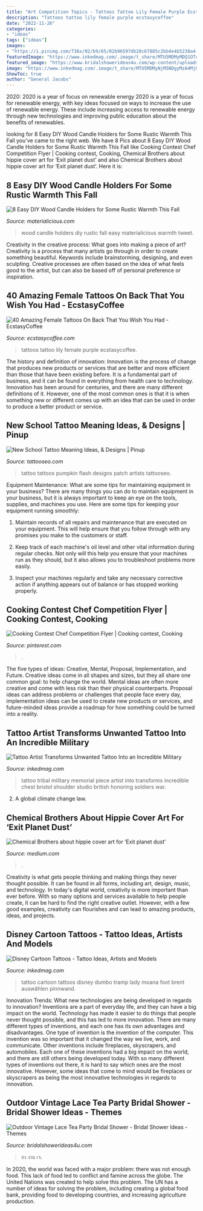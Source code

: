 ```yaml
---
title: "Art Competition Topics - Tattoos Tattoo Lily Female Purple Ecstasycoffee"
description: "Tattoos tattoo lily female purple ecstasycoffee"
date: "2022-11-26"
categories:
- "ideas"
tags: ["ideas"]
images:
- "https://i.pinimg.com/736x/02/b9/65/02b96597db28c67885c2bb4e4b5238a4--cooking-contest-flyer-template.jpg"
featuredImage: "https://www.inkedmag.com/.image/t_share/MTU5MDMyMDQ1OTc2NDMwMzYw/tribal-tattoo-coverup1.jpg"
featured_image: "https://www.bridalshowerideas4u.com/wp-content/uploads/2016/04/Outdoor-Vintage-Lace-Tea-Party-Bridal-Shower-Parasol-Art.jpg"
image: "https://www.inkedmag.com/.image/t_share/MTU5MDMyNjM5NDgyMzA4MjQ1/6-dumbo-foot-tattoo-by-brent-olsen.jpg"
ShowToc: true
author: "General Jacobs"
---
```



2020: 2020 is a year of focus on renewable energy
2020 is a year of focus for renewable energy, with key ideas focused on ways to increase the use of renewable energy. These include increasing access to renewable energy through new technologies and improving public education about the benefits of renewables.

	

		
looking for 8 Easy DIY Wood Candle Holders for Some Rustic Warmth This Fall you've came to the right web. We have 8 Pics about 8 Easy DIY Wood Candle Holders for Some Rustic Warmth This Fall like Cooking Contest Chef Competition Flyer | Cooking contest, Cooking, Chemical Brothers about hippie cover art for ‘Exit planet dust’ and also Chemical Brothers about hippie cover art for ‘Exit planet dust’. Here it is:
		
    
## 8 Easy DIY Wood Candle Holders For Some Rustic Warmth This Fall

<img loading=lazy src="http://static.materialicious.com/images/8-easy-diy-wood-candle-holders-for-some-rustic-warmth-this-fall-o.jpg" onerror="this.onerror=null;this.src='https://tse3.mm.bing.net/th?id=OIP.mPoUqGGjygFaSIWFPknOcgHaJ4&amp;pid=15.1';" alt="8 Easy DIY Wood Candle Holders for Some Rustic Warmth This Fall">

_Source: materialicious.com_

>wood candle holders diy rustic fall easy materialicious warmth tweet. 

	

Creativity in the creative process: What goes into making a piece of art?
Creativity is a process that many artists go through in order to create something beautiful. Keywords include brainstorming, designing, and even sculpting. Creative processes are often based on the idea of what feels good to the artist, but can also be based off of personal preference or inspiration.

    
## 40 Amazing Female Tattoos On Back That You Wish You Had - EcstasyCoffee

<img loading=lazy src="http://www.ecstasycoffee.com/wp-content/uploads/2016/09/Purple-Lily-Tattoo-On-Back.jpg" onerror="this.onerror=null;this.src='https://tse2.mm.bing.net/th?id=OIP.jfidWekucqcT6_UGnGR5cAHaLH&amp;pid=15.1';" alt="40 Amazing Female Tattoos On Back That You Wish You Had - EcstasyCoffee">

_Source: ecstasycoffee.com_

>tattoos tattoo lily female purple ecstasycoffee. 

	

The history and definition of innovation:
Innovation is the process of change that produces new products or services that are better and more efficient than those that have been existing before. It is a fundamental part of business, and it can be found in everything from health care to technology. Innovation has been around for centuries, and there are many different definitions of it. However, one of the most common ones is that it is when something new or different comes up with an idea that can be used in order to produce a better product or service.

    
## New School Tattoo Meaning Ideas, &amp; Designs | Pinup

<img loading=lazy src="https://tattooseo.com/wp-content/uploads/2013/11/New-School-Tattoo-29.jpg" onerror="this.onerror=null;this.src='https://tse2.mm.bing.net/th?id=OIP.PN6ragRl9otuKJPMZuTeAQAAAA&amp;pid=15.1';" alt="New School Tattoo Meaning Ideas, &amp; Designs | Pinup">

_Source: tattooseo.com_

>tattoo tattoos pumpkin flash designs patch artists tattooseo. 

	

Equipment Maintenance: What are some tips for maintaining equipment in your business?
There are many things you can do to maintain equipment in your business, but it is always important to keep an eye on the tools, supplies, and machines you use. Here are some tips for keeping your equipment running smoothly:
1. Maintain records of all repairs and maintenance that are executed on your equipment. This will help ensure that you follow through with any promises you make to the customers or staff.

2. Keep track of each machine's oil level and other vital information during regular checks. Not only will this help you ensure that your machines run as they should, but it also allows you to troubleshoot problems more easily.

3. Inspect your machines regularly and take any necessary corrective action if anything appears out of balance or has stopped working properly.

    
## Cooking Contest Chef Competition Flyer | Cooking Contest, Cooking

<img loading=lazy src="https://i.pinimg.com/736x/02/b9/65/02b96597db28c67885c2bb4e4b5238a4--cooking-contest-flyer-template.jpg" onerror="this.onerror=null;this.src='https://tse4.mm.bing.net/th?id=OIP.zmdvWuBTNF85BAtzBODADQHaK_&amp;pid=15.1';" alt="Cooking Contest Chef Competition Flyer | Cooking contest, Cooking">

_Source: pinterest.com_

>. 

	

The five types of ideas: Creative, Mental, Proposal, Implementation, and Future.
Creative ideas come in all shapes and sizes, but they all share one common goal: to help change the world. Mental ideas are often more creative and come with less risk than their physical counterparts. Proposal ideas can address problems or challenges that people face every day, implementation ideas can be used to create new products or services, and future-minded ideas provide a roadmap for how something could be turned into a reality.

    
## Tattoo Artist Transforms Unwanted Tattoo Into An Incredible Military

<img loading=lazy src="https://www.inkedmag.com/.image/t_share/MTU5MDMyMDQ1OTc2NDMwMzYw/tribal-tattoo-coverup1.jpg" onerror="this.onerror=null;this.src='https://tse3.mm.bing.net/th?id=OIP.JgLej7JU_IbEBu6ZyimrzAHaDj&amp;pid=15.1';" alt="Tattoo Artist Transforms Unwanted Tattoo Into an Incredible Military">

_Source: inkedmag.com_

>tattoo tribal military memorial piece artist into transforms incredible chest bristol shoulder studio british honoring soldiers war. 

	

2. A global climate change law.

    
## Chemical Brothers About Hippie Cover Art For ‘Exit Planet Dust’

<img loading=lazy src="https://miro.medium.com/max/983/1*n5kQ1TfEFw548FKu4AHaeA.jpeg" onerror="this.onerror=null;this.src='https://tse3.mm.bing.net/th?id=OIP.Za9niZGPJ6v59rJE4uN1fwHaHa&amp;pid=15.1';" alt="Chemical Brothers about hippie cover art for ‘Exit planet dust’">

_Source: medium.com_

>. 

	

Creativity is what gets people thinking and making things they never thought possible. It can be found in all forms, including art, design, music, and technology. In today's digital world, creativity is more important than ever before. With so many options and services available to help people create, it can be hard to find the right creative outlet. However, with a few good examples, creativity can flourishes and can lead to amazing products, ideas, and projects.

    
## Disney Cartoon Tattoos - Tattoo Ideas, Artists And Models

<img loading=lazy src="https://www.inkedmag.com/.image/t_share/MTU5MDMyNjM5NDgyMzA4MjQ1/6-dumbo-foot-tattoo-by-brent-olsen.jpg" onerror="this.onerror=null;this.src='https://tse4.mm.bing.net/th?id=OIP.w2kYvaadXzucY0YbZ5JqBAHaLm&amp;pid=15.1';" alt="Disney Cartoon Tattoos - Tattoo Ideas, Artists and Models">

_Source: inkedmag.com_

>tattoo cartoon tattoos disney dumbo tramp lady moana foot brent auswählen pinnwand. 

	

Innovation Trends: What new technologies are being developed in regards to innovation?
Inventions are a part of everyday life, and they can have a big impact on the world. Technology has made it easier to do things that people never thought possible, and this has led to more innovation. There are many different types of inventions, and each one has its own advantages and disadvantages. One type of invention is the invention of the computer. This invention was so important that it changed the way we live, work, and communicate. Other inventions include fireplaces, skyscrapers, and automobiles. Each one of these inventions had a big impact on the world, and there are still others being developed today. With so many different types of inventions out there, it is hard to say which ones are the most innovative. However, some ideas that come to mind would be fireplaces or skyscrapers as being the most innovative technologies in regards to innovation.

    
## Outdoor Vintage Lace Tea Party Bridal Shower - Bridal Shower Ideas - Themes

<img loading=lazy src="https://www.bridalshowerideas4u.com/wp-content/uploads/2016/04/Outdoor-Vintage-Lace-Tea-Party-Bridal-Shower-Parasol-Art.jpg" onerror="this.onerror=null;this.src='https://tse3.mm.bing.net/th?id=OIP.22LaBHcSJdBksxYbCh-L6wHaLH&amp;pid=15.1';" alt="Outdoor Vintage Lace Tea Party Bridal Shower - Bridal Shower Ideas - Themes">

_Source: bridalshowerideas4u.com_

>ยง งาน เจ. 

	

In 2020, the world was faced with a major problem: there was not enough food. This lack of food led to conflict and famine across the globe. The United Nations was created to help solve this problem. The UN has a number of ideas for solving the problem, including creating a global food bank, providing food to developing countries, and increasing agriculture production.

